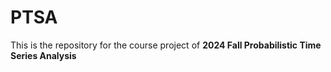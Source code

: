 # PTSA

This is the repository for the course project of **2024 Fall Probabilistic Time Series Analysis**
